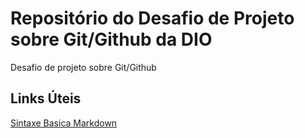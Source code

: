 # Repositório do Desafio de Projeto sobre Git/Github da DIO
Desafio de projeto sobre Git/Github


## Links Úteis
[Sintaxe Basica Markdown](https://www.markdownguide.org/basic-syntax/)
